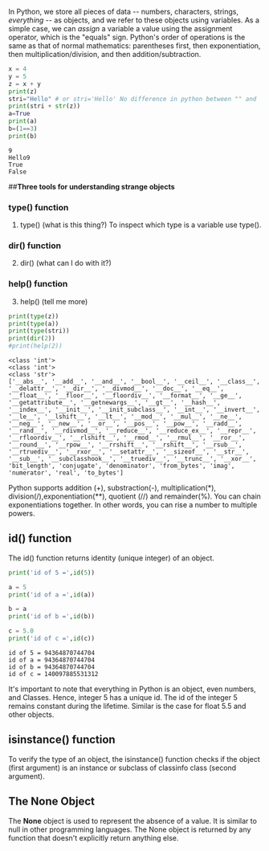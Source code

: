
In Python, we store all pieces of data -- numbers, characters, strings, *everything* -- as objects, and we refer to these objects using variables.  As a simple case, we can *assign* a variable a value using the assignment operator, which is the "equals" sign. Python's order of operations is the same as that of normal mathematics: parentheses first, then exponentiation, then multiplication/division, and then addition/subtraction.

``` py
x = 4
y = 5
z = x + y
print(z)
stri="Hello" # or stri='Hello' No difference in python between "" and ''
print(stri + str(z))
a=True
print(a)
b=(1==3)
print(b)
```
``` 
9
Hello9
True
False
```

##**Three tools for understanding strange objects**
### type() function
1. type() (what is this thing?) To inspect which type is a variable use type().
### dir() function
2. dir() (what can I do with it?)
### help() function
3. help() (tell me more)
``` py
print(type(z))
print(type(a))
print(type(stri))
print(dir(2))
#print(help(2))
```
```
<class 'int'>
<class 'int'>
<class 'str'>
['__abs__', '__add__', '__and__', '__bool__', '__ceil__', '__class__', '__delattr__', '__dir__', '__divmod__', '__doc__', '__eq__', '__float__', '__floor__', '__floordiv__', '__format__', '__ge__', '__getattribute__', '__getnewargs__', '__gt__', '__hash__', '__index__', '__init__', '__init_subclass__', '__int__', '__invert__', '__le__', '__lshift__', '__lt__', '__mod__', '__mul__', '__ne__', '__neg__', '__new__', '__or__', '__pos__', '__pow__', '__radd__', '__rand__', '__rdivmod__', '__reduce__', '__reduce_ex__', '__repr__', '__rfloordiv__', '__rlshift__', '__rmod__', '__rmul__', '__ror__', '__round__', '__rpow__', '__rrshift__', '__rshift__', '__rsub__', '__rtruediv__', '__rxor__', '__setattr__', '__sizeof__', '__str__', '__sub__', '__subclasshook__', '__truediv__', '__trunc__', '__xor__', 'bit_length', 'conjugate', 'denominator', 'from_bytes', 'imag', 'numerator', 'real', 'to_bytes']
```

Python supports addition (+), substraction(-), multiplication(*), division(/),exponentiation(**), quotient (//) and remainder(%). You can chain exponentiations together. In other words, you can rise a number to multiple powers.

## id() function

The id() function returns identity (unique integer) of an object.
``` py
print('id of 5 =',id(5))

a = 5
print('id of a =',id(a))

b = a
print('id of b =',id(b))

c = 5.0
print('id of c =',id(c))
``` 
```
id of 5 = 94364870744704
id of a = 94364870744704
id of b = 94364870744704
id of c = 140097885531312
``` 

It's important to note that everything in Python is an object, even numbers, and Classes. Hence, integer 5 has a unique id. The id of the integer 5 remains constant during the lifetime. Similar is the case for float 5.5 and other objects.

## isinstance() function
To verify the type of an object, the isinstance() function checks if the object (first argument) is an instance or subclass of classinfo class (second argument).

## The None Object
The **None** object is used to represent the absence of a value. It is similar to null in other programming languages. The None object is returned by any function that doesn't explicitly return anything else.
